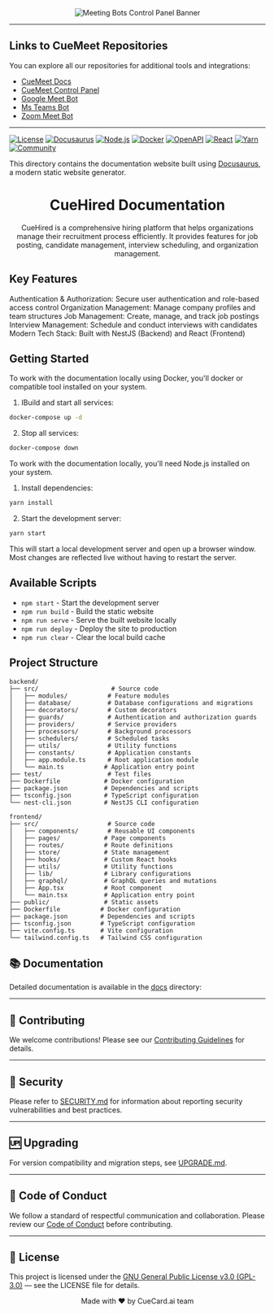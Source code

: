 <div align="center">
  <img src="https://i.postimg.cc/FRLZLSSF/Banner.png" alt="Meeting Bots Control Panel Banner" />
</div>

---
## Links to CueMeet Repositories

You can explore all our repositories for additional tools and integrations:

<ul>
  <li><a href="https://github.com/CueMeet/cuemeet-documentation" target="_blank">CueMeet Docs</a></li>
  <li><a href="https://github.com/CueMeet/Meeting-Bots-Control-Panel" target="_blank">CueMeet Control Panel</a></li>
  <li><a href="https://github.com/CueMeet/cuemeet-google-bot" target="_blank">Google Meet Bot</a></li>
  <li><a href="https://github.com/CueMeet/cuemeet-teams-bot" target="_blank">Ms Teams Bot</a></li>
  <li><a href="https://github.com/CueMeet/cuemeet-zoom-bot" target="_blank">Zoom Meet Bot</a></li>
</ul>

---

[![License](https://img.shields.io/badge/license-GPL%203.0-blue.svg)](LICENSE)
[![Docusaurus](https://img.shields.io/badge/Docusaurus-3.7.0-blue)](https://docusaurus.io/)
[![Node.js](https://img.shields.io/badge/Node.js-20.11.0-green)](https://nodejs.org/)
[![Docker](https://img.shields.io/badge/Docker-Available-blue)](https://www.docker.com/)
[![OpenAPI](https://img.shields.io/badge/OpenAPI-4.3.4-orange)](https://www.openapis.org/)
[![React](https://img.shields.io/badge/React-19.0.0-blue)](https://reactjs.org/)
[![Yarn](https://img.shields.io/badge/Yarn-Package%20Manager-blue)](https://yarnpkg.com/)
[![Community](https://img.shields.io/badge/Community-Supported-green)](SUPPORT.md)

This directory contains the documentation website built using [Docusaurus](https://docusaurus.io/), a modern static website generator.

<div align="center">
  <h1>CueHired Documentation</h1>
  <p>CueHired is a comprehensive hiring platform that helps organizations manage their recruitment process efficiently. It provides features for job posting, candidate management, interview scheduling, and organization management.</p>
</div>


## Key Features
Authentication & Authorization: Secure user authentication and role-based access control
Organization Management: Manage company profiles and team structures
Job Management: Create, manage, and track job postings
Interview Management: Schedule and conduct interviews with candidates
Modern Tech Stack: Built with NestJS (Backend) and React (Frontend)

## Getting Started

To work with the documentation locally using Docker, you'll docker or compatible tool installed on your system.

1. IBuild and start all services:
```bash
docker-compose up -d
```
2. Stop all services:
```bash
docker-compose down
```


To work with the documentation locally, you'll need Node.js installed on your system.

1. Install dependencies:
```bash
yarn install
```

2. Start the development server:
```bash
yarn start
```

This will start a local development server and open up a browser window. Most changes are reflected live without having to restart the server.

## Available Scripts

- `npm start` - Start the development server
- `npm run build` - Build the static website
- `npm run serve` - Serve the built website locally
- `npm run deploy` - Deploy the site to production
- `npm run clear` - Clear the local build cache

## Project Structure

```
backend/
├── src/                    # Source code
│   ├── modules/           # Feature modules
│   ├── database/          # Database configurations and migrations
│   ├── decorators/        # Custom decorators
│   ├── guards/            # Authentication and authorization guards
│   ├── providers/         # Service providers
│   ├── processors/        # Background processors
│   ├── schedulers/        # Scheduled tasks
│   ├── utils/             # Utility functions
│   ├── constants/         # Application constants
│   ├── app.module.ts      # Root application module
│   └── main.ts           # Application entry point
├── test/                  # Test files
├── Dockerfile            # Docker configuration
├── package.json          # Dependencies and scripts
├── tsconfig.json         # TypeScript configuration
└── nest-cli.json         # NestJS CLI configuration
```

```
frontend/
├── src/                   # Source code
│   ├── components/        # Reusable UI components
│   ├── pages/            # Page components
│   ├── routes/           # Route definitions
│   ├── store/            # State management
│   ├── hooks/            # Custom React hooks
│   ├── utils/            # Utility functions
│   ├── lib/              # Library configurations
│   ├── graphql/          # GraphQL queries and mutations
│   ├── App.tsx           # Root component
│   └── main.tsx          # Application entry point
├── public/               # Static assets
├── Dockerfile           # Docker configuration
├── package.json         # Dependencies and scripts
├── tsconfig.json        # TypeScript configuration
├── vite.config.ts       # Vite configuration
└── tailwind.config.ts   # Tailwind CSS configuration
```

## 📚 Documentation

Detailed documentation is available in the [docs](https://cuemeet.github.io/CueHired/) directory:

---

## 🤝 Contributing

We welcome contributions! Please see our [Contributing Guidelines](./CONTRIBUTING.md) for details.

---

## 🔐 Security

Please refer to [SECURITY.md](./SECURITY.md) for information about reporting security vulnerabilities and best practices.

---

## 🆙 Upgrading

For version compatibility and migration steps, see [UPGRADE.md](./UPGRADE.md).

---

## 📜 Code of Conduct

We follow a standard of respectful communication and collaboration. Please review our [Code of Conduct](./CODE_OF_CONDUCT.md) before contributing.

---

## 📝 License

This project is licensed under the [GNU General Public License v3.0 (GPL-3.0)](LICENSE)  — see the LICENSE file for details.

<div align="center">
  Made with ❤️ by CueCard.ai team
</div>